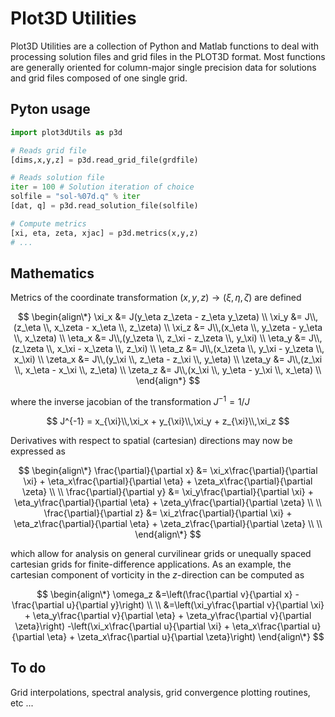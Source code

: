 # Plot3D Utilities

Plot3D Utilities are a collection of Python and Matlab functions to deal with processing solution files and grid files in the PLOT3D format. Most functions are generally oriented for column-major single precision data for solutions and grid files composed of one single grid.

## Pyton usage
```python
import plot3dUtils as p3d

# Reads grid file
[dims,x,y,z] = p3d.read_grid_file(grdfile)

# Reads solution file
iter = 100 # Solution iteration of choice
solfile = "sol-%07d.q" % iter
[dat, q] = p3d.read_solution_file(solfile)

# Compute metrics
[xi, eta, zeta, xjac] = p3d.metrics(x,y,z)
# ...
```
## Mathematics
Metrics of the coordinate transformation $(x,y,z) \rightarrow (\xi,\eta,\zeta)$ are defined

$$
   \begin{align\*}
    \xi_x   &= J(y_\eta  z_\zeta - z_\eta  y_\zeta) \\ 
    \xi_y   &= J\\,(z_\eta \\, x_\zeta - x_\eta \\, z_\zeta) \\  
    \xi_z   &= J\\,(x_\eta \\, y_\zeta - y_\eta \\, x_\zeta) \\  
    \eta_x  &= J\\,(y_\zeta \\, z_\xi   - z_\zeta \\, y_\xi) \\
    \eta_y  &= J\\,(z_\zeta \\, x_\xi   - x_\zeta \\, z_\xi) \\
    \eta_z  &= J\\,(x_\zeta \\, y_\xi   - y_\zeta \\, x_\xi) \\
    \zeta_x &= J\\,(y_\xi \\,  z_\eta  - z_\xi \\, y_\eta)   \\
    \zeta_y &= J\\,(z_\xi \\,  x_\eta  - x_\xi \\, z_\eta)   \\
    \zeta_z &= J\\,(x_\xi \\,  y_\eta  - y_\xi \\,  x_\eta)  \\
   \end{align*}
$$

where the inverse jacobian of the transformation $J^{-1}=1/J$ 

$$
J^{-1} = x_{\xi}\\,\xi_x + y_{\xi}\\,\xi_y + z_{\xi}\\,\xi_z
$$

Derivatives with respect to spatial (cartesian) directions may now be expressed as

$$
   \begin{align\*}
      \frac{\partial}{\partial x} &= \xi_x\frac{\partial}{\partial \xi} + \eta_x\frac{\partial}{\partial \eta} + \zeta_x\frac{\partial}{\partial \zeta} \\
      \\
          \frac{\partial}{\partial y} &= \xi_y\frac{\partial}{\partial \xi} + \eta_y\frac{\partial}{\partial \eta} + \zeta_y\frac{\partial}{\partial \zeta} \\
      \\
          \frac{\partial}{\partial z} &= \xi_z\frac{\partial}{\partial \xi} + \eta_z\frac{\partial}{\partial \eta} + \zeta_z\frac{\partial}{\partial \zeta} \\
      \\
   \end{align\*}
$$

which allow for analysis on general curvilinear grids or unequally spaced cartesian grids for finite-difference applications. As an example, the cartesian component of vorticity in the $z$-direction can be computed as

$$
   \begin{align\*}
   \omega_z &=\left(\frac{\partial v}{\partial x} - \frac{\partial u}{\partial y}\right) \\
   \\
            &=\left(\xi_y\frac{\partial v}{\partial \xi} + \eta_y\frac{\partial v}{\partial \eta} + \zeta_y\frac{\partial v}{\partial \zeta}\right) -\left(\xi_x\frac{\partial u}{\partial \xi} + \eta_x\frac{\partial u}{\partial \eta} + \zeta_x\frac{\partial u}{\partial \zeta}\right)
   \end{align\*}
$$


## To do
Grid interpolations, spectral analysis, grid convergence plotting routines, etc ...
